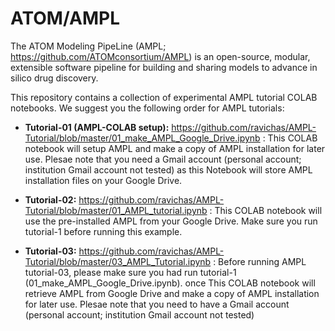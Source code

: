 # ATOM/AMPL

The ATOM Modeling PipeLine (AMPL; https://github.com/ATOMconsortium/AMPL) is an open-source, modular, extensible software pipeline for building and sharing models to advance in silico drug discovery.

This repository contains a collection of experimental AMPL tutorial COLAB notebooks. We suggest you the following order for AMPL tutorials:

* **Tutorial-01 (AMPL-COLAB setup):** https://github.com/ravichas/AMPL-Tutorial/blob/master/01_make_AMPL_Google_Drive.ipynb : This COLAB notebook will setup AMPL and make a copy of AMPL installation for later use. Plesae note that you need a Gmail account (personal account; institution Gmail account not tested) as this Notebook will store AMPL installation files on your Google Drive. 

* **Tutorial-02:** https://github.com/ravichas/AMPL-Tutorial/blob/master/01_AMPL_tutorial.ipynb : This COLAB notebook will use the pre-installed AMPL from your Google Drive. Make sure you run tutorial-1 before running this example. 

* **Tutorial-03:** https://github.com/ravichas/AMPL-Tutorial/blob/master/03_AMPL_Tutorial.ipynb : Before running AMPL tutorial-03, please make sure you had run tutorial-1 (01_make_AMPL_Google_Drive.ipynb).  once This COLAB notebook will retrieve AMPL from Google Drive and make a copy of AMPL installation for later use. Plesae note that you need to have a Gmail account (personal account; institution Gmail account not tested)
